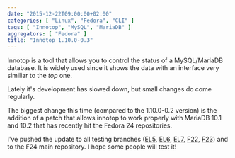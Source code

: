 ```yaml
---
date: "2015-12-22T09:00:00+02:00"
categories: [ "Linux", "Fedora", "CLI" ]
tags: [ "Innotop", "MySQL", "MariaDB" ]
aggregators: [ "Fedora" ]
title: "Innotop 1.10.0-0.3"
---
```

Innotop is a tool that allows you to control the status of a MySQL/MariaDB database. It is widely used since it shows the data with an interface very similiar to the *top* one.

Lately it's development has slowed down, but small changes do come regularly.

The biggest change this time (compared to the 1.10.0-0.2 version) is the addition of a patch that allows innotop to work properly with MariaDB 10.1 and 10.2 that has recently hit the Fedora 24 repositories.

I've pushed the update to all testing branches ([EL5](https://bodhi.fedoraproject.org/updates/FEDORA-EPEL-2015-e996f86bc2), [EL6](https://bodhi.fedoraproject.org/updates/FEDORA-EPEL-2015-154331c792), [EL7](https://bodhi.fedoraproject.org/updates/FEDORA-EPEL-2015-c23f5a2e04), [F22](https://bodhi.fedoraproject.org/updates/FEDORA-2015-b0a57c6496), [F23](https://bodhi.fedoraproject.org/updates/FEDORA-2015-e888c70b6b)) and to the F24 main repository. I hope some people will test it!
